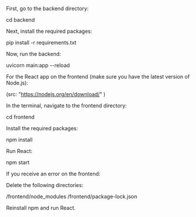 First, go to the backend directory:

cd backend 

Next, install the required packages:

pip install -r requirements.txt 

Now, run the backend:

uvicorn main:app --reload 

For the React app on the frontend (make sure you have the latest version of Node.js):

(src: "https://nodejs.org/en/download/" )

In the terminal, navigate to the frontend directory:

cd frontend 

Install the required packages:

npm install 

Run React:

npm start 

If you receive an error on the frontend:

Delete the following directories: 

/frontend/node_modules 
/frontend/package-lock.json 

Reinstall npm and run React.
